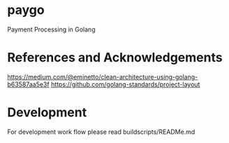 # paygo

Payment Processing in Golang

# References and Acknowledgements

https://medium.com/@eminetto/clean-architecture-using-golang-b63587aa5e3f
https://github.com/golang-standards/project-layout

# Development

For development work flow please read buildscripts/READMe.md

#
